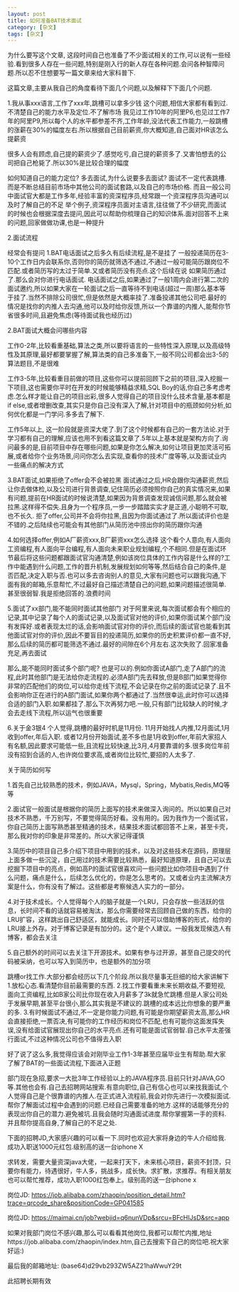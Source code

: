 ```yaml
---
layout: post
title: 如何准备BAT技术面试
category: [杂文]
tags: [杂文]
---
```



为什么要写这个文章, 这段时间自己也准备了不少面试相关的工作,可以说有一些经验.看到很多人存在一些问题,特别是刚入行的新人存在各种问题.会问各种智障问题.所以忍不住想要写一篇文章来给大家科普下.

这篇文章,主要从我自己的角度看待下面几个问题,以及解释下下面几个问题.

1.我从事xxx语言,工作了xxx年,跳槽可以拿多少钱
这个问题,相信大家都有看到过.不清楚自己的能力水平及定位.不了解市场
我见过工作10年的阿里P6,也见过工作7年的阿里P9,所以每个人的水平都参差不齐,工作年龄,没法代表工作能力,一般跳槽的涨薪在30%的幅度左右.所以根据自己目前薪资,你大概知道,自己面对HR该怎么提薪资

很多人会有顾虑,自己提的薪资少了.感觉吃亏,自己提的薪资多了.又害怕想去的公司把自己枪毙了.所以30%是比较合理的幅度

如何知道自己的能力定位?
多去面试,为什么说要多去面试? 面试不一定代表跳槽.而是不断总结目前市场中其他公司的面试套路,以及自己的市场价格.
而且一般公司中面试官大都是工作多年,经验丰富的资深程序员,经常跟一个资深程序员沟通可以及时了解自己的不足
举个例子,资深程序员面对主语言,往往做了不少研究,而面试的时候也会根据深度去提问,因此可以帮助你梳理自己的知识体系.面对回答不上来的问题,回家做做功课,也是一种提升


2.面试流程

经常会有提问
1.BAT电话面试之后多久有后续流程,是不是挂了
一般投递简历在3-10个工作日内会联系你,否则你的简历就筛选不通过,不通过一般可能简历跟岗位不匹配.或者简历写的太过于简单.又或者简历没有亮点.这个后续在说
如果简历通过了.那么会对你进行电话面试.
电话面试之后,如果通过了一般1周内会进行第二次的面试邀约,所以如果大家在一轮面试之后一直等待不到电话(超过一周)那么基本等于挂了.当然不排除公司很忙,但是依然是大概率挂了.准备投递其他公司吧.最好的情况是找你的内推人去沟通,他可以及时给你反馈,所以一个靠谱的内推人,能帮你节省很多时间,且避免焦虑(等待面试我也经历过)

2.BAT面试大概会问哪些内容

工作0-2年,比较看重基础,算法之类,所以要将语言的一些特性深入原理,以及高级特性及其原理,最好都要掌握了解,算法类的自己多准备下,一般不同公司都会出3-5的算法题目,不是很难

工作3-5年,比较看重目前做的项目,这些你可以提前回顾下之前的项目,深入挖掘一下项目,这也需要你平时在开发的时候能够精益求精,SQL Boy的话,你自己多考虑考虑.怎么样才能让自己的项目出彩,很多人觉得自己的项目没什么技术含量,基本都是if else,或者增删改查,其实只是你自己没有深入了解,针对项目中的瓶颈如何分析,如何优化都是一门学问.多多去了解下.

工作5年以上, 这一阶段就是资深大佬了.到了这个时候都有自己的一套方法论.对于学习都有自己的理解,应该也用不到看这篇文章了.5年以上基本就是架构方向了.询问最多的是,目前项目中存在哪些问题,如果是你怎么解决,如何让项目更加灵活可拓展,或者给你个业务场景,问问你怎么去实现,查看你的技术广度等等,以及面试业内一些痛点的解决方式

3.BAT面试,如果拒绝了offer会不会被拉黑
面试通过之后,HR会跟你沟通薪资,然后让你去做体检,以及公司进行背景调查,记住简历必须按照你自己的真实情况来,如果有问题,提前在HR面试的时候说清楚,如果因为背景调查发现诚信问题,那么就会被拉黑.这样得不偿失.且身为一个程序员,一步一步踏踏实实才是正道,小聪明不可取,也不长久.
拒了offer,公司并不会将你拉黑,且因为你面试通过了.所以面试评价也是不错的.之后陆续也可能会有其他部门从简历池中捞出你的简历跟你沟通

4.如何选择offer,例如A厂薪资xxx,B厂薪资xxx怎么选择
这个看个人意向,有人面向工资编程,有人面向平台编程,有人面向未来职业规划编程,个不相同.但是在面试环节最后将这些问题都跟面试官沟通清楚,例如该岗位具体的工作内容是什么样的?工作中能遇到什么问题,工作的晋升机制,发展规划如何等等,然后结合自己的条件,是否匹配,决定入职与否.也可以多去咨询别人的意见,大家有问题也可以跟我沟通,下面有我的邮箱,乐意帮忙,不过最好自己描述清楚自己的问题,如果问题描述很简单.甚至很弱智.我是拒绝回答的.浪费时间

5.面试了xx部门,能不能同时面试其他部门
对于阿里来说,每次面试都会有个相应的记录,其中记录了每个人的面试记录,以及面试官对他的评价,如果你面试某个部门没有发挥好.或者表现太烂的话,会影响面试官对你的评价,而后续的面试官也能看到其他面试官对你的评价,因此不要盲目的投递简历,如果你的历史积累评价都一直不好,那么后续的简历都可能筛选不通过.最好的间隙在6个月左右.这次失败了.回家准备充足,再去面试

那么,能不能同时面试多个部门呢? 也是可以的.例如你面试A部门,走了A部门的流程,此时其他部门是无法给你走流程的.必须A部门先去释放,但是B部门如果觉得你非常的匹配他们的岗位,可以给你走线下流程,不会记录在你之前的面试记录了.且不会影响你正在进行的A部门面试,如果你两个都通过了.当然很幸运,此时你可以选择合适的部门入职.如果都挂了.那么下次再努力吧.一般,只有部门比较缺人的时候,才会去走线下流程,所以运气也很重要

6.关于金3银4
个人觉得,跳槽的最好时机是11月份. 11月开始找人内推,12月面试,1月收到offer,年后入职. 或者12月份开始面试,差不多也是1月收到offer,年前大家招人有名额,因此要求可能低一些,且流程比较快速,比3月,4月要靠谱的多.很多岗位年前没有招到合适的人,也许岗位要求高,或者岗位比较忙,要招的人太多了.


关于简历如何写

1.首先自己比较熟悉的技术，例如JAVA，Mysql，Spring，Mybatis,Redis,MQ等等

2.面试官一般面试是根据你的简历上面写的技术来做深入询问的。所以如果自己对技术不熟悉，千万别写，不要觉得简历好看。没有用的。因为我作为一个面试官，你自己简历上面写熟悉甚至精通的技术，结果技术面试都回答不上来，甚至卡壳，那么我对你的印象是非常差的。所以大家记得谨慎

3.简历中的项目自己多介绍下项目中用到的技术，以及对这些技术在源码，原理层上面多做一些沉淀，自己用过的技术需要比较熟悉，最好知道原理，且自己可以去挖掘下项目中的亮点，例如高P的面试官很喜欢问一些问题比如你项目中遇到了什么问题，痛点是什么，后续怎么优化的，你是怎么思考的。又或者业内主流解决方案是什么，你有没有了解过。这些都是考察候选人实力的一部分。

4.对于技术成长。个人觉得每个人的脑子就是一个LRU，只会存放一些活跃的信息，长时间不看的话就容易被淘汰，那么你需要经常去回顾自己做的东西，给你的LRU扩容，这样跳出自己舒适区，就能成长。同时还可以借助博客的形式，给你的LRU接上外存。对于博客记录是有加分的。这个是个人建议。一般我发现候选人有博客，都会去关注

5.自己额外的时间可以去关注下开源技术。如果有参与过开源，甚至自己提交的代码被采纳，也可以写入到简历中，也是额外的加分项


跳槽or找工作.大部分都会经历以下几个阶段.所以我尽量事无巨细的给大家讲解下
1.放松心态.看清楚你目前最需要的东西.
2.找工作要看重未来长期收益,不要短视,面向工资编程,比如B家公司比你现在收入月薪多了3k就急忙跳槽.但是人家公司处于发展早期,甚至平台很小,那么其实我是不建议的.跳槽的成本远比你想象的要严重的多.
3.有时候面试不通过,不一定是你能力问题,有可能是你期望薪资太高,那么HR会直接拒绝,一票否决,有可能你的工作经历和岗位不匹配,也有可能你这面发挥失误,没有给面试官展现出你自己的水平亮点.还有可能是面试官弱智.自己水平太差强行面试,不过这种情况公司也不值得去入职

好了说了这么多,我觉得应该会对刚毕业工作1-3年甚至应届毕业生有帮助.帮大家了解了BAT的一些面试流程,下面进入正题

部门现在急招,要求一大批3年工作经验以上的JAVA程序员.目前只针对JAVA,GO等.其他也会有.自己去招聘网站搜索.有意向职位,自己有信心也可以来找我面试,个人觉得自己是个很靠谱的内推人.在正式进入流程前,我会对你先进行一次模拟面试.帮你了解面试过程中会遇到的问题.已经自己需要准备的地方.这样的话能够充分的表现出你自己的潜力.避免被坑.且我会随时沟通面试进度.帮你掌握第一手的资料.并且帮你提高自身,了解自己的不足之处.

下面的招聘JD,大家感兴趣的可以看一下.同时也欢迎大家将身边的牛人介绍给我.成功入职送1000元红包.级别高的送一台iphone X

求转发，需要大量资深java大佬，一起来打天下，未来核心项目，薪资不封顶，只要你有能力，待遇很好，牛人多，挑战多，成长快。求扩散，求推荐。有相关朋友也可以帮忙推荐，成功入职1000红包奉上。级别高的送一台iphone x

岗位JD: https://job.alibaba.com/zhaopin/position_detail.htm?trace=qrcode_share&positionCode=GP041585

岗位JD: https://maimai.cn/job?webjid=q6nunVDp&srcu=BFcHIJsD&src=app

如果对我部门岗位不感兴趣,那么可以看看其他岗位,我都可以帮忙内推,地址https://job.alibaba.com/zhaopin/index.htm,自己去搜索下自己的岗位吧.祝大家好运:)

最后我的邮箱地址: (base64)d29vb293ZW5AZ21haWwuY29t

此招聘长期有效

















